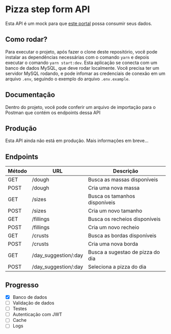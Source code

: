 # Pizza step form API

Esta API é um mock para que [este portal](https://github.com/erickTrettel/pizza-step-form-portal) possa consumir seus dados.

## Como rodar?

Para executar o projeto, após fazer o clone deste repositório, você pode instalar as dependências necessárias
com o comando `yarn` e depois executar o comando `yarn start:dev`.
Esta aplicação se conecta com um banco de dados MySQL, que deve rodar localmente. Você precisa ter um servidor
MySQL rodando, e pode infomar as credenciais de conexão em um arquivo `.env`, seguindo o exemplo do arquivo
`.env.example`.

## Documentação

Dentro do projeto, você pode conferir um arquivo de importação para o Postman que contém os endpoints dessa API

## Produção

Esta API ainda não está em produção. Mais informações em breve...

## Endpoints

| Método | URL                  | Descrição                        |
| ------ | -------------------- | -------------------------------- |
| GET    | /dough               | Busca as massas disponíveis      |
| POST   | /dough               | Cria uma nova massa              |
| GET    | /sizes               | Busca os tamanhos disponíveis    |
| POST   | /sizes               | Cria um novo tamanho             |
| GET    | /fillings            | Busca os recheios disponíveis    |
| POST   | /fillings            | Cria um novo recheio             |
| GET    | /crusts              | Busca as bordas disponíveis      |
| POST   | /crusts              | Cria uma nova borda              |
| GET    | /day_suggestion/:day | Busca a sugestao de pizza do dia |
| POST   | /day_suggestion/:day | Seleciona a pizza do dia         |

## Progresso

- [x] Banco de dados
- [ ] Validação de dados
- [ ] Testes
- [ ] Autenticação com JWT
- [ ] Cache
- [ ] Logs
